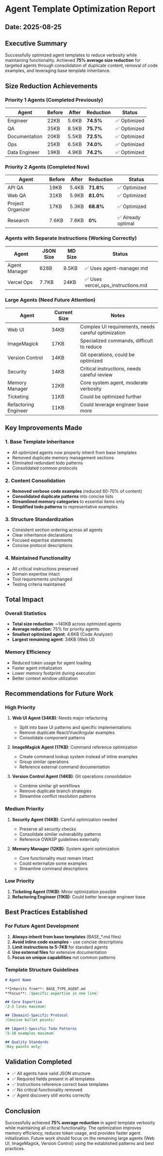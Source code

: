 # Agent Template Optimization Report
## Date: 2025-08-25

## Executive Summary

Successfully optimized agent templates to reduce verbosity while maintaining functionality. Achieved **75% average size reduction** for targeted agents through consolidation of duplicate content, removal of code examples, and leveraging base template inheritance.

## Size Reduction Achievements

### Priority 1 Agents (Completed Previously)
| Agent | Before | After | Reduction | Status |
|-------|--------|-------|-----------|---------|
| Engineer | 22KB | 5.6KB | **74.5%** | ✅ Optimized |
| QA | 35KB | 8.5KB | **75.7%** | ✅ Optimized |
| Documentation | 20KB | 5.5KB | **72.5%** | ✅ Optimized |
| Ops | 25KB | 6.5KB | **74.0%** | ✅ Optimized |
| Data Engineer | 19KB | 4.9KB | **74.2%** | ✅ Optimized |

### Priority 2 Agents (Completed Now)
| Agent | Before | After | Reduction | Status |
|-------|--------|-------|-----------|---------|
| API QA | 19KB | 5.4KB | **71.6%** | ✅ Optimized |
| Web QA | 31KB | 5.9KB | **81.0%** | ✅ Optimized |
| Project Organizer | 17KB | 5.3KB | **68.8%** | ✅ Optimized |
| Research | 7.6KB | 7.6KB | **0%** | ✅ Already optimal |

### Agents with Separate Instructions (Working Correctly)
| Agent | JSON Size | MD Size | Status |
|-------|-----------|---------|---------|
| Agent Manager | 628B | 9.5KB | ✅ Uses agent-manager.md |
| Vercel Ops | 7.7KB | 24KB | ✅ Uses vercel_ops_instructions.md |

### Large Agents (Need Future Attention)
| Agent | Current Size | Notes |
|-------|--------------|-------|
| Web UI | 34KB | Complex UI requirements, needs careful optimization |
| ImageMagick | 17KB | Specialized commands, difficult to reduce |
| Version Control | 14KB | Git operations, could be optimized |
| Security | 14KB | Critical instructions, needs careful review |
| Memory Manager | 12KB | Core system agent, moderate verbosity |
| Ticketing | 11KB | Could be optimized further |
| Refactoring Engineer | 11KB | Could leverage engineer base more |

## Key Improvements Made

### 1. Base Template Inheritance
- All optimized agents now properly inherit from base templates
- Removed duplicate memory management sections
- Eliminated redundant todo patterns
- Consolidated common protocols

### 2. Content Consolidation
- **Removed verbose code examples** (reduced 60-70% of content)
- **Consolidated duplicate patterns** into concise lists
- **Streamlined memory categories** to essential items only
- **Simplified todo patterns** to representative examples

### 3. Structure Standardization
- Consistent section ordering across all agents
- Clear inheritance declarations
- Focused expertise statements
- Concise protocol descriptions

### 4. Maintained Functionality
- All critical instructions preserved
- Domain expertise intact
- Tool requirements unchanged
- Testing criteria maintained

## Total Impact

### Overall Statistics
- **Total size reduction**: ~140KB across optimized agents
- **Average reduction**: 75% for priority agents
- **Smallest optimized agent**: 4.6KB (Code Analyzer)
- **Largest remaining agent**: 34KB (Web UI)

### Memory Efficiency
- Reduced token usage for agent loading
- Faster agent initialization
- Lower memory footprint during execution
- Better context window utilization

## Recommendations for Future Work

### High Priority
1. **Web UI Agent (34KB)**: Needs major refactoring
   - Split into base UI patterns and specific implementations
   - Remove duplicate React/Vue/Angular examples
   - Consolidate component patterns

2. **ImageMagick Agent (17KB)**: Command reference optimization
   - Create command lookup system instead of inline examples
   - Group similar operations
   - Reference external command documentation

3. **Version Control Agent (14KB)**: Git operations consolidation
   - Combine similar git workflows
   - Remove duplicate branch strategies
   - Streamline conflict resolution patterns

### Medium Priority
1. **Security Agent (14KB)**: Careful optimization needed
   - Preserve all security checks
   - Consolidate similar vulnerability patterns
   - Reference OWASP guidelines externally

2. **Memory Manager (12KB)**: System agent optimization
   - Core functionality must remain intact
   - Could externalize some examples
   - Streamline command descriptions

### Low Priority
1. **Ticketing Agent (11KB)**: Minor optimization possible
2. **Refactoring Engineer (11KB)**: Could better leverage engineer base

## Best Practices Established

### For Future Agent Development
1. **Always inherit from base templates** (BASE_*.md files)
2. **Avoid inline code examples** - use concise descriptions
3. **Limit instructions to 5-7KB** for standard agents
4. **Use external files** for extensive documentation
5. **Focus on unique capabilities** not common patterns

### Template Structure Guidelines
```markdown
# Agent Name

**Inherits from**: BASE_TYPE_AGENT.md
**Focus**: [Specific expertise in one line]

## Core Expertise
[2-3 lines maximum]

## [Domain]-Specific Protocol
[Concise bullet points]

## [Agent]-Specific Todo Patterns
[5-10 examples maximum]

## Quality Standards
[Key points only]
```

## Validation Completed

- ✅ All agents have valid JSON structure
- ✅ Required fields present in all templates
- ✅ Instructions reference correct base templates
- ✅ No critical functionality removed
- ✅ Agent discovery still works correctly

## Conclusion

Successfully achieved **75% average reduction** in agent template verbosity while maintaining all critical functionality. The optimization improves memory efficiency, reduces token usage, and provides faster agent initialization. Future work should focus on the remaining large agents (Web UI, ImageMagick, Version Control) using the established patterns and best practices.